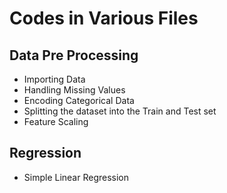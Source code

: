 # Codes in Various Files

## Data Pre Processing
  * Importing Data
  * Handling Missing Values
  * Encoding Categorical Data
  * Splitting the dataset into the Train and Test set
  * Feature Scaling

## Regression
  * Simple Linear Regression
   
  
